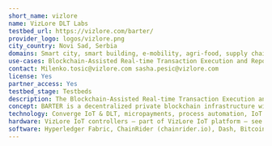 ```yaml
---
short_name: vizlore
name: VizLore DLT Labs
testbed_url: https://vizlore.com/barter/
provider_logo: logos/vizlore.png
city_country: Novi Sad, Serbia
domains: Smart city, smart building, e-mobility, agri-food, supply chain
use-cases: Blockchain-Assisted Real-time Transaction Execution and Repository framework; Crypto-currency based micro-payments for IoT services in various domains’ machine to machine micro-payments integrated with IoT automation processes; Trust management processes in food supply chains; Food safety and quality tracking through complex food supply chains.
contact: Milenko.tosic@vizlore.com sasha.pesic@vizlore.com
license: Yes
partner_access: Yes
testbed_stage: Testbeds
description: The Blockchain-Assisted Real-time Transaction Execution and Repository framework (BARTER) Testbed is set to demonstrate a blockchain framework built on top of Hyperledger Fabric, Dash and VizLore's ChainRider service. It is a micro-payment enabler service that can be exploited to support a range of use-cases that need a secure and scalable M2M micro-payment solution, specifically designed for the IoT. Another part of the VizLore DLT Lab is the FT-CHAIN testbed. This testbed is built by Freie University of Berlin and VizLore Labs Foundation in a bilateral research project – set to demonstrate quality and safety tracking of food through complex food supply chains combining federated learning, DLT and IoT.
concept: BARTER is a decentralized private blockchain infrastructure with deployed smart contracts for automated micro-payments and data storage, allowing autonomous interaction between IoT ecosystem entities in carrying out everyday business workflows. Regulations, ethics, and business rules can be incorporated through smart contracts, which are stored on BARTER’s Hyperledger blockchain and provide REST API interface for integration with IoT devices in a secure manner. FT-Chain combines IoT system for food quality measurements (spectrometry methods), IOT system for environmental sensing, Hyperledger Fabric based ledger for trusted data sharing between parties and federated learning framework for high performance data analysis and decision making. The goal is to emulate complex processes and dependencies in food supply chains that might result in food quality degradation and contamination.
technology: Converge IoT & DLT, micropayments, process automation, IoT platform with edge controllers, smart contracts
hardware: VizLore IoT controllers – part of VizLore IoT platform – see https://smartaccess360.com/
software: Hyperledger Fabric, ChainRider (chainrider.io), Dash, Bitcoin, H2020 PhasmaFOOD project SW platform.
---
```

